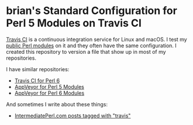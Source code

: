 # brian's Standard Configuration for Perl 5 Modules on Travis CI

[Travis CI](https://www.travis-ci.org/) is a continuous integration service for Linux and macOS. I test my [public Perl modules](https://github.com/briandfoy) on it and they often have the same configuration. I created this repository to version a file that show up in most of my repositories.

I have similar repositories:

* [Travis CI for Perl 6](https://github.com/briandfoy/brians_perl6_modules_travis_config)
* [AppVeyor for Perl 5 Modules](https://github.com/briandfoy/brians_perl_modules_appveyor_config)
* [AppVeyor for Perl 6 Modules](https://github.com/briandfoy/brians_perl6_modules_appveyor_config)

And sometimes I write about these things:

* [IntermediatePerl.com posts tagged with "travis"](https://www.intermediateperl.com/tag/travis/)
